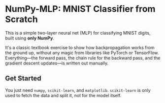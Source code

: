 # NumPy-MLP: MNIST Classifier from Scratch 

This is a simple two-layer neural net (MLP) for classifying MNIST digits, built using **only NumPy**.

It's a classic textbook exercise to show how backpropagation works from the ground up, without any magic from libraries like PyTorch or TensorFlow. Everything—the forward pass, the chain rule for the backward pass, and the gradient descent updates—is written out manually.

## Get Started

You just need `numpy`, `scikit-learn`, and `matplotlib`. `scikit-learn` is only used to fetch the data and split it, not for the model itself.

